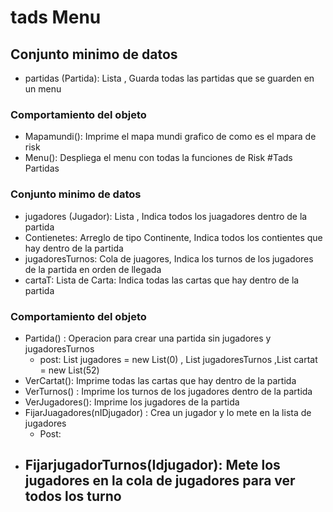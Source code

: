 # tads Menu
## Conjunto minimo de datos
- partidas (Partida): Lista <Partida>, Guarda todas las partidas que se guarden en un menu
### Comportamiento del objeto
- Mapamundi(): Imprime el mapa mundi grafico de como es el mpara de risk
- Menu(): Despliega el menu con todas la funciones de Risk
#Tads Partidas
### Conjunto minimo de datos
- jugadores (Jugador): Lista <Jugador>, Indica todos los juagadores dentro de la partida
- Contienetes: Arreglo de tipo Continente, Indica todos los contientes que hay dentro de la partida
- jugadoresTurnos: Cola de juagores, Indica los turnos de los jugadores de la partida en orden de llegada
- cartaT: Lista de Carta: Indica todas las cartas que hay dentro de la partida
### Comportamiento del objeto
- Partida() : Operacion para crear una partida sin jugadores y jugadoresTurnos 
   - post:  List<Jugador> jugadores = new List<Jugador>(0) , List<Stack> jugadoresTurnos ,List<Cartas> cartat = new List<Cartas>(52)
- VerCartat(): Imprime todas las cartas que hay dentro de la partida
- VerTurnos() : Imprime los turnos de los jugadores dentro de la partida
- VerJugadores(): Imprime los jugadores de la partida
- FijarJuagadores(nIDjugador) : Crea un jugador y lo mete en la lista de jugadores
  - Post: 
- FijarjugadorTurnos(Idjugador): Mete los jugadores en la cola de jugadores para ver todos los turno
  -  
